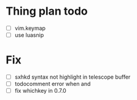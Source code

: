# Thing plan todo
- [ ] vim.keymap
- [ ] use luasnip
# Fix
- [ ] sxhkd syntax not highlight in telescope buffer
- [ ] todocomment error when <C-o> and <C-c>
- [ ] fix whichkey in 0.7.0
